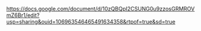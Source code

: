 
https://docs.google.com/document/d/10zQBQpI2CSUNG0u9zzosGRMROVmZ6Br1/edit?usp=sharing&ouid=106963546465491634358&rtpof=true&sd=true
